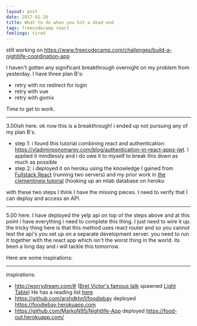 ```yaml
---
layout: post
date: 2017-01-26
title: What to do when you hit a dead end
tags: freecodecamp react
feelings: tired
---
```


still working on https://www.freecodecamp.com/challenges/build-a-nightlife-coordination-app

I haven't gotten any significant breakthrough overnight on my problem from yesterday. I have three plan B's:

- retry with no redirect for login
- retry with vue
- retry with gomix

Time to get to work.

---

3.00ish here. ok now this is a breakthrough! i ended up not pursuing any of my plan B's.

- step 1: i found this tutorial combining react and authentication: <https://vladimirponomarev.com/blog/authentication-in-react-apps-jwt>. I applied it mindlessly and i do owe it to myself to break this down as much as possible
- step 2: i deployed it on heroku using the knowledge I gained from [Fullstack React](https://www.fullstackreact.com/articles/using-create-react-app-with-a-server/) (running two servers) and my prior work in [the clementinejs tutorial](http://www.clementinejs.com/tutorials/tutorial-heroku.html) (hooking up an mlab database on heroku

with these two steps I think I have the missing pieces. I need to verify that I can deploy and access an API.

---

5.00 here. I have deployed the yelp api on top of the steps above and at this point i have everything i need to complete this thing. I just need to wire it up. the tricky thing here is that this method uses react router and so you cannot test the api's you set up on a separate development server. you need to run it together with the react app which isn't the worst thing in the world. its been a long day and i will tackle this tomorrow.

Here are some inspirations:

---

inspirations:

- http://worrydream.com/# ([Bret Victor's famous talk](https://vimeo.com/36579366) spawned [Light Table](http://www.chris-granger.com/lighttable/)) He has a reading list [here](https://gist.github.com/nickloewen/10565777)
- <https://github.com/arshdkhn1/foodiebay> deployed <https://foodiebay.herokuapp.com>
- <https://github.com/MarkoN95/Nightlife-App> deployed <https://food-out.herokuapp.com/>
